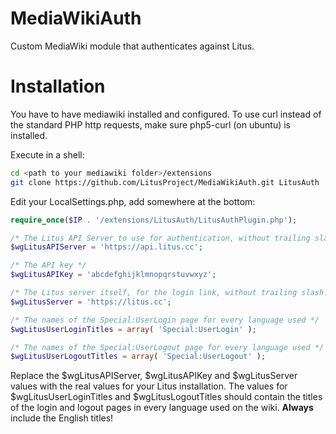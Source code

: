 MediaWikiAuth
=============

Custom MediaWiki module that authenticates against Litus.

# Installation

You have to have mediawiki installed and configured.
To use curl instead of the standard PHP http requests, make sure php5-curl (on ubuntu) is installed.

Execute in a shell:
```bash
cd <path to your mediawiki folder>/extensions
git clone https://github.com/LitusProject/MediaWikiAuth.git LitusAuth
```

Edit your LocalSettings.php, add somewhere at the bottom:
```php
require_once($IP . '/extensions/LitusAuth/LitusAuthPlugin.php');

/* The Litus API Server to use for authentication, without trailing slash. */
$wgLitusAPIServer = 'https://api.litus.cc';

/* The API key */
$wgLitusAPIKey = 'abcdefghijklmnopqrstuvwxyz';

/* The Litus server itself, for the login link, without trailing slash! */
$wgLitusServer = 'https://litus.cc';

/* The names of the Special:UserLogin page for every language used */
$wgLitusUserLoginTitles = array( 'Special:UserLogin' );

/* The names of the Special:UserLogout page for every language used */
$wgLitusUserLogoutTitles = array( 'Special:UserLogout' );
```

Replace the $wgLitusAPIServer, $wgLitusAPIKey and $wgLitusServer values with the real values for your Litus installation.
The values for $wgLitusUserLoginTitles and $wgLitusLogoutTitles should contain the titles of the login and logout pages in every language used on the wiki. __Always__ include the English titles!
